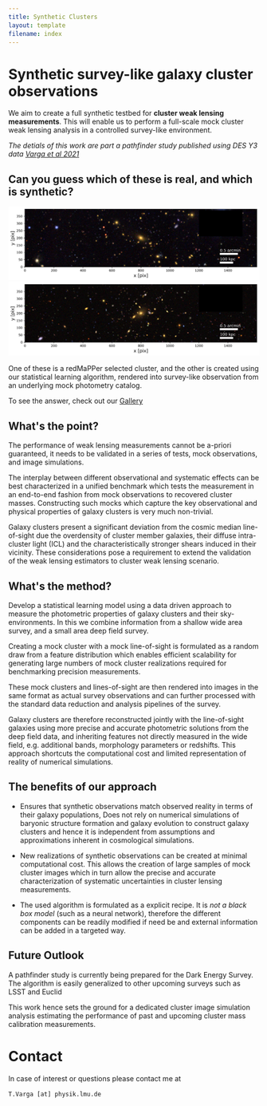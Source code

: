 ```yaml
---
title: Synthetic Clusters
layout: template
filename: index
--- 
```


# Synthetic survey-like galaxy cluster observations

We aim to create a full synthetic testbed for **cluster weak lensing measurements**.  This will enable us to perform a full-scale mock cluster weak lensing analysis in a controlled survey-like environment.

*The detials of this work are part a pathfinder study published using DES Y3 data [Varga et al 2021](https://arxiv.org/abs/2102.10414)*


## Can you guess which of these is real, and which is synthetic?

![Which is the real cluster?](./Example_cluster_deconstruction_v6_raw_tile0b.png)
![Which is the real cluster?](./Example_cluster_deconstruction_v6_raw_tile1b.png)

One of these is a redMaPPer selected cluster, and the other is created using our statistical learning algorithm, rendered into survey-like observation from an underlying mock photometry catalog.

To see the answer, check out our [Gallery](example.md)


## What's the point? 

The performance of weak lensing measurements cannot be a-priori guaranteed, it needs to be validated in a series of tests, mock
observations, and image simulations.

The interplay between different observational and systematic effects can be best characterized in a unified benchmark which tests the measurement in an
end-to-end fashion from mock observations to recovered cluster masses. Constructing such mocks which capture the key observational and physical properties of galaxy clusters is very much non-trivial. 

Galaxy clusters present a significant deviation from the cosmic median line-of-sight due the overdensity of cluster member galaxies, their diffuse intra-cluster light (ICL) and the characteristically stronger shears induced in their vicinity. These considerations pose a requirement to extend the validation of the
weak lensing estimators to cluster weak lensing scenario.

## What's the method?

Develop a statistical learning model using a data driven approach to measure the photometric properties of
galaxy clusters and their sky-environments. In this we combine information from a shallow wide area survey, and a small area deep field survey.

Creating a  mock cluster with a mock line-of-sight is formulated as a random draw from a feature distribution which enables efficient scalability for generating large numbers of mock cluster realizations required for benchmarking precision measurements.

These mock clusters and lines-of-sight are then rendered into images in the same format as actual survey observations and can further processed
with the standard data reduction and analysis pipelines of the survey.

Galaxy clusters are therefore reconstructed jointly with the line-of-sight galaxies using more precise and
accurate photometric solutions from the deep field data, and inheriting features not directly measured in the wide field, e.g. additional bands, morphology parameters or redshifts. This approach shortcuts the computational cost and limited representation of reality of numerical simulations.


## The benefits of our approach

* Ensures that synthetic observations match observed reality in terms of their galaxy populations, Does not rely on numerical simulations of baryonic structure formation and galaxy evolution to construct galaxy clusters and hence it is independent from assumptions and approximations inherent in cosmological simulations.

* New realizations of synthetic observations can be created at minimal computational cost. This allows the creation of large samples of mock
cluster images which in turn allow the precise and accurate characterization of systematic uncertainties in cluster lensing measurements.

* The used algorithm is formulated as a explicit recipe. It is *not a black box model* (such as a neural network), therefore the different components can be readily modified if need be and external information can be added in a targeted way.

## Future Outlook

A pathfinder study is currently being prepared for the Dark
Energy Survey. The algorithm is easily generalized to other upcoming surveys such as LSST and Euclid

This work hence sets the ground for a dedicated cluster image simulation analysis estimating the performance
of past and upcoming cluster mass calibration measurements.

# Contact

In case of interest or questions  please contact me at

    T.Varga [at] physik.lmu.de


